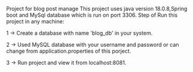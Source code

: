 Project for blog post manage
This project uses java version 18.0.8,Spring boot and MySql database which is run on port 3306.
Step of Run this project in any machine:

1 -> Create a database with name 'blog_db' in your system.

2 -> Used MySQL database with your username and password or can change from application.properties of this porject.

3 -> Run project and view it from localhost:8081.

